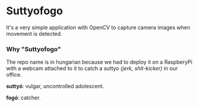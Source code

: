 # Suttyofogo

It's a very simple application with OpenCV to capture camera images
when movement is detected.

### Why "Suttyofogo"

The repo name is in hungarian because we had to deploy it on a RaspberyPi
with a webcam attached to it to catch a suttyo _(jerk, shit-kicker)_ in
our office.

**suttyó**: vulgar, uncontrolled adolescent.

**fogó**: catcher.
